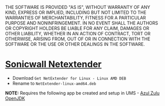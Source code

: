 THE SOFTWARE IS PROVIDED "AS IS", WITHOUT WARRANTY OF ANY KIND, EXPRESS OR IMPLIED, INCLUDING BUT NOT LIMITED TO THE WARRANTIES OF MERCHANTABILITY, FITNESS FOR A PARTICULAR PURPOSE AND NONINFRINGEMENT. IN NO EVENT SHALL THE AUTHORS OR COPYRIGHT HOLDERS BE LIABLE FOR ANY CLAIM, DAMAGES OR OTHER LIABILITY, WHETHER IN AN ACTION OF CONTRACT, TORT OR OTHERWISE, ARISING FROM, OUT OF OR IN CONNECTION WITH THE SOFTWARE OR THE USE OR OTHER DEALINGS IN THE SOFTWARE.

# [Sonicwall Netextender](https://www.sonicwall.com/products/remote-access/vpn-clients)

- Download `Get NetExtender for Linux - Linux AMD DEB`
- Rename to `NetExtender-linux-amd64.deb`

**NOTE:** Requires the following app be created and setup in UMS - [Azul Zulu OpenJDK](https://github.com/IGEL-Community/IGEL-OS-APP-RECIPES/tree/main/APP_Source/Apps/azul_openjdk)
